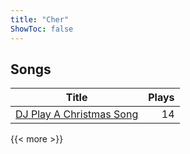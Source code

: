 ```yaml
---
title: "Cher"
ShowToc: false
---
```


## Songs
Title | Plays 
----- | -----: 
[DJ Play A Christmas Song](/songs/dj-play-a-christmas-song) | 14

{{< more >}}